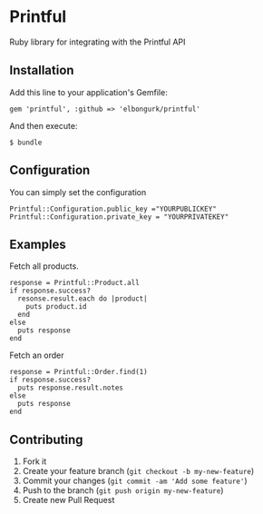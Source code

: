 # Printful

Ruby library for integrating with the Printful API

## Installation

Add this line to your application's Gemfile:

    gem 'printful', :github => 'elbongurk/printful'

And then execute:

    $ bundle

## Configuration

You can simply set the configuration

    Printful::Configuration.public_key ="YOURPUBLICKEY"
    Printful::Configuration.private_key = "YOURPRIVATEKEY"

## Examples

Fetch all products.

    response = Printful::Product.all
    if response.success?
      resonse.result.each do |product|
        puts product.id
      end
    else
      puts response
    end

Fetch an order

    response = Printful::Order.find(1)
    if response.success?
      puts response.result.notes
    else
      puts response
    end

## Contributing

1. Fork it
2. Create your feature branch (`git checkout -b my-new-feature`)
3. Commit your changes (`git commit -am 'Add some feature'`)
4. Push to the branch (`git push origin my-new-feature`)
5. Create new Pull Request
